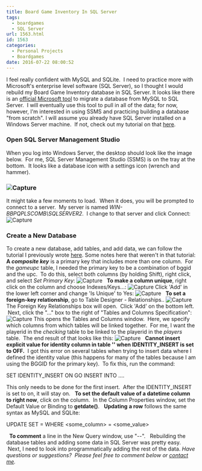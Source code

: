 ```yaml
---
title: Board Game Inventory In SQL Server
tags:
  - boardgames
  - SQL Server
url: 1563.html
id: 1563
categories:
  - Personal Projects
  - Boardgames
date: 2016-07-22 08:00:52
---
```


I feel really confident with MySQL and SQLite.  I need to practice more with Microsoft's enterprise level software (SQL Server), so I thought I would rebuild my Board Game Inventory database in SQL Server. It looks like there is an [official Microsoft tool](https://msdn.microsoft.com/en-us/library/hh313129(v=sql.110).aspx) to migrate a database from MySQL to SQL Server.  I will eventually use this tool to pull in all of the data; for now, however, I'm interested in using SSMS and practicing building a database "from scratch". I will assume you already have SQL Server installed on a Windows Server machine.  If not, check out my tutorial on that [here](/installing-sql-server-on-windows-server-2016/).

### Open SQL Server Management Studio

When you log into Windows Server, the desktop should look like the image below.  For me, SQL Server Management Studio (SSMS) is on the tray at the bottom.  It looks like a database icon with a settings icon (wrench and hammer).

### ![Capture](/wp-content/uploads/2016/07/Capture-1024x664.jpg)

It might take a few moments to load.  When it does, you will be prompted to connect to a server.  My server is named _WIN-BBPQPLSCOMB\\SQLSERVER2_.  I change to that server and click Connect: ![Capture](/wp-content/uploads/2016/07/Capture-1-1024x662.jpg)

### Create a New Database

To create a new database, add tables, and add data, we can follow the tutorial I previously wrote [here](/an-introduction-to-sql-server-ssms/). Some notes here that weren't in that tutorial: **A _composite key_** is a primary key that includes more than one column.  For the _gameupc_ table, I needed the primary key to be a combination of bggid and the upc.  To do this, select both columns (by holding Shift), right click, and select _Set Primary Key_: ![Capture](/wp-content/uploads/2016/07/Capture-3.jpg)   **To make a column unique**, right click on the column and choose Indexes/Keys...: ![Capture](/wp-content/uploads/2016/07/Capture-7-300x271.jpg) Click 'Add' in the lower left corner and change 'Is Unique' to Yes: ![Capture](/wp-content/uploads/2016/07/Capture-8-1024x647.jpg)   **To set a foreign-key relationship**, go to Table Designer - Relationships.. ![Capture](/wp-content/uploads/2016/07/Capture-4-279x300.jpg) The Foreign Key Relationships box will open.  Click 'Add' on the bottom left.  Next, click the "..." box to the right of "Tables and Columns Specification": ![Capture](/wp-content/uploads/2016/07/Capture-5-1024x651.jpg) This opens the Tables and Columns window.  Here, we specify which columns from which tables will be linked together.  For me, I want the playerid in the _checking_ table to be linked to the playerid in the _players_ table.  The end result of that looks like this: ![Capture](/wp-content/uploads/2016/07/Capture-6.jpg)   **Cannot insert explicit value for identity column in table '<tbname>' when IDENTITY_INSERT is set to OFF.**  I got this error on several tables when trying to insert data where I defined the identity value (this happens for many of the tables because I am using the BGGID for the primary key).  To fix this, run the command:

SET IDENTITY_INSERT <tbname> ON
GO
INSERT INTO ....

This only needs to be done for the first insert.  After the IDENTITY_INSERT is set to on, it will stay on.   **To set the default value of a datetime column to right now**, click on the column.  In the Column Properties window, set the Default Value or Binding to **getdate()**.   **Updating** **a row** follows the same syntax as MySQL and SQLite:

UPDATE <tablename>
SET <columnname> = <new value>
WHERE <some\_column> = <some\_value>

  **To comment** a line in the New Query window, use "--".   Rebuilding the database tables and adding some data in SQL Server was pretty easy.  Next, I need to look into programmatically adding the rest of the data. _Have questions or suggestions?  Please feel free to comment below or [contact me](/contact/)._